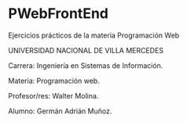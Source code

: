 # PWebFrontEnd

Ejercicios prácticos de la materia Programación Web

UNIVERSIDAD NACIONAL DE VILLA MERCEDES

Carrera: Ingeniería en Sistemas de Información.

Materia: Programación web.

Profesor/res: Walter Molina.

Alumno: Germán Adrián Muñoz.
